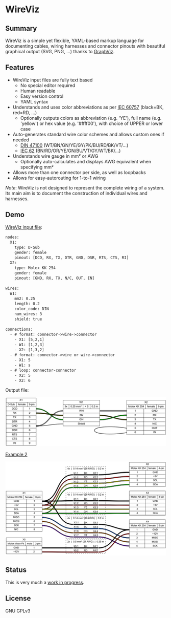 # WireViz

## Summary

WireViz is a simple yet flexible, YAML-based markup language for documenting cables, wiring harnesses and connector pinouts with beautiful graphical output (SVG, PNG, ...) thanks to [GraphViz](https://www.graphviz.org/).

## Features

* WireViz input files are fully text based
  * No special editor required
  * Human readable
  * Easy version control
  * YAML syntax
* Understands and uses color abbreviations as per [IEC 60757](https://en.wikipedia.org/wiki/Electronic_color_code#Color_band_system) (black=BK, red=RD, ...)
  * Optionally outputs colors as abbreviation (e.g. 'YE'), full name (e.g. 'yellow') or hex value (e.g. '#ffff00'), with choice of UPPER or lower case
* Auto-generates standard wire color schemes and allows custom ones if needed
  * [DIN 47100](https://en.wikipedia.org/wiki/DIN_47100) (WT/BN/GN/YE/GY/PK/BU/RD/BK/VT/...)
  * [IEC 62](https://en.wikipedia.org/wiki/Electronic_color_code#Color_band_system)   (BN/RD/OR/YE/GN/BU/VT/GY/WT/BK/...)
* Understands wire gauge in mm² or AWG
  * Optionally auto-calculates and displays AWG equivalent when specifying mm²
* Allows more than one connector per side, as well as loopbacks
* Allows for easy-autorouting for 1-to-1 wiring

_Note_: WireViz is not designed to represent the complete wiring of a system. Its main aim is to document the construction of individual wires and harnesses.

## Demo

[WireViz input file](examples/demo01.yml):

    nodes:
      X1:
        type: D-Sub
        gender: female
        pinout: [DCD, RX, TX, DTR, GND, DSR, RTS, CTS, RI]
      X2:
        type: Molex KK 254
        gender: female
        pinout: [GND, RX, TX, N/C, OUT, IN]

    wires:
      W1:
        mm2: 0.25
        length: 0.2
        color_code: DIN
        num_wires: 3
        shield: true

    connections:
      - # format: connector->wire->connector
        - X1: [5,2,1]
        - W1: [1,2,3]
        - X2: [1,3,2]
      - # format: connector->wire or wire->connector
        - X1: 5
        - W1: s
      - # loop: connector-connector
        - X2: 5
        - X2: 6

Output file:

![Sample output diagram](examples/demo01.png)

[Example 2](examples/demo02.yml)

![](examples/demo02.png)

## Status

This is very much a [work in progress](todo.md).


## License

GNU GPLv3
